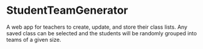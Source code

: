 # StudentTeamGenerator
A web app for teachers to create, update, and store their class lists. Any saved class can be selected and the students will be randomly grouped into teams of a given size.
